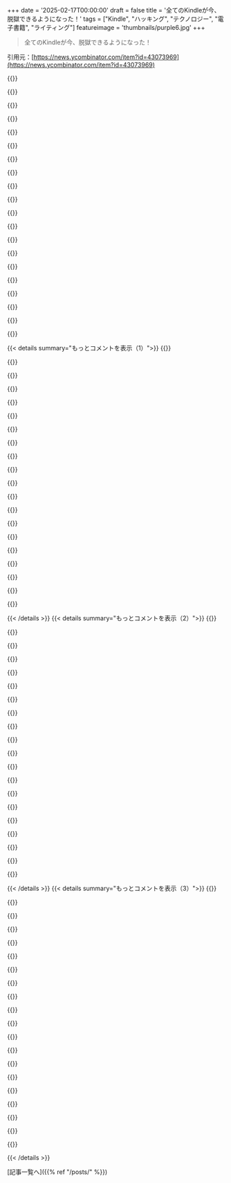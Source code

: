 +++
date = '2025-02-17T00:00:00'
draft = false
title = '全てのKindleが今、脱獄できるようになった！'
tags = ["Kindle", "ハッキング", "テクノロジー", "電子書籍", "ライティング"]
featureimage = 'thumbnails/purple6.jpg'
+++

> 全てのKindleが今、脱獄できるようになった！

引用元：[https://news.ycombinator.com/item?id=43073969](https://news.ycombinator.com/item?id=43073969)

{{<matomeQuote body="Kindle Scribe 2022でKOReader使ってるんだけど、PDFの読みやすさがすごい！ネイティブリーダーと比べて、ランドスケープモードがちゃんとサポートされてて、ページめくりがスムーズだし、PDFのマージンを調整できるのがキラー機能だよ。コントラスト調整もできて、読みやすさが格段にアップ。ただ、手書き注釈は無理だけど、PDF読み込むには完璧だよ。" userName="kluyg" createdAt="2025-02-17T15:15:37" color="#785bff">}}

{{<matomeQuote body="KOReaderでePubを読むのがめっちゃめんどくさい気がするんだけど、最近変わった？本ごとに設定いじるのがうざくて、サクッとデフォルト設定できると嬉しいな。" userName="42772827" createdAt="2025-02-17T17:20:25" color="">}}

{{<matomeQuote body="全ての本にデフォルト設定できるよ。オプション長押しすればOK。ただ、やっぱり本によって反応が違うから、ちょっと手間かもしれないね。出版社ごとのフォーマットの違いも影響してるんかな。" userName="II2II" createdAt="2025-02-17T17:39:56" color="">}}

{{<matomeQuote body="まあ、まだざわつく部分が残ってるかな。デフォルトは設定できるけど、スタイル適用のヘューリスティクスがイマイチなので、変な結果になることもあるかな。Koboのリーダーと比べると、MacとLinuxの違いみたいだね。年取ってパラメーターいじるのが面倒になってきたな。" userName="smodo" createdAt="2025-02-17T18:38:06" color="">}}

{{<matomeQuote body="ePubはネイティブKindleで読んでる。KOReaderは今のところPDF専用かな。" userName="kluyg" createdAt="2025-02-18T08:58:31" color="">}}

{{<matomeQuote body="Scribeのペンの機能、すべて利用できるの？ハイライトしたり、絵を描いたり、ノートを取ったりはできるかな？" userName="doublebind" createdAt="2025-02-17T17:26:42" color="">}}

{{<matomeQuote body="JailbreakしてもKindle Scribeの機能は変わらないよ。Libraryで本を読みながら注釈を入れるのと、Notebooksで書くのはそのまま。KOReaderが加わっただけ。手書き注釈は無理だけど、読むには便利。" userName="kluyg" createdAt="2025-02-18T08:53:08" color="#38d3d3">}}

{{<matomeQuote body="そのスクリーンショットで読んでる本は何？面白そうだね。テキストで検索したけど見つからなかった。" userName="ajusa" createdAt="2025-02-17T16:52:05" color="">}}

{{<matomeQuote body="友達が書いた本の草稿を読んでるんだ。公開できるか聞いてみるけど、多分早すぎるかも。" userName="kluyg" createdAt="2025-02-18T08:53:41" color="">}}

{{<matomeQuote body="PDFがたくさんあるから、すごく気になる！CalibreのKOReaderアドオン使って同期したり管理する？それはうまく行ってるの？本の削除も同期できる？ハイライトと注釈もちゃんと同期する？これだけでも移行する価値あって、SendtoKindleは基本すぎるから。" userName="b0dhimind" createdAt="2025-02-17T16:48:09" color="#ff33a1">}}

{{<matomeQuote body="まだそこまで進んでないんだ。今はDropboxの統合を試してるところ。Calibreは使ってないけど、ハイライトは使えることは分かってる。ハイライトのエクスポートや同期はまだ試してないんだ。" userName="kluyg" createdAt="2025-02-18T08:55:36" color="">}}

{{<matomeQuote body="回転ロックあるの？ Kindle Scribeの唯一の不満なんだよね。" userName="jnovek" createdAt="2025-02-17T21:43:18" color="">}}

{{<matomeQuote body="設定で加速度計をオフにすれば、メニューから手動で回転をコントロールできるよ。" userName="kluyg" createdAt="2025-02-18T09:02:15" color="">}}

{{<matomeQuote body="古いKindle pw7を復活させて、一週間くらい使ってる。古いKindleがあれば、8bitグレースケール画像に変換すれば、e-ink天気ダッシュボードとして使えるよ。" userName="hemant6488" createdAt="2025-02-17T05:02:27" color="#45d325">}}

{{<matomeQuote body="俺の古いKindleは2010年のKindle 3で、今もメインのe-inkリーダーなんだ。アップグレードする理由が見つからないよ。" userName="barrkel" createdAt="2025-02-17T11:38:00" color="">}}

{{<matomeQuote body="古いKindle Paperwhiteから水密バージョンにアップグレードしたよ。ビーチやプールに持って行けて、終わったらホースで洗えるから楽だよね。" userName="BolexNOLA" createdAt="2025-02-17T14:39:05" color="#785bff">}}

{{<matomeQuote body="新しいPaperwhiteからUSB-Cに変わったんだね。みんながKindle for Kidsを褒めるのはイライラするけど、アメリカでしか提供されてないからね。" userName="jorvi" createdAt="2025-02-17T16:34:21" color="">}}

{{<matomeQuote body="古いKindleのUSBポートをUSB-Cに交換したよ。スキルや時間があれば、おすすめ！" userName="butshouldyou" createdAt="2025-02-17T21:53:17" color="#45d325">}}

{{<matomeQuote body="USB-CからmicroUSBのアダプタ、便利だよね。カメラや他の機器で使ってるから、リュックに一つ入れてるよ。" userName="Saris" createdAt="2025-02-17T16:57:17" color="">}}

{{<matomeQuote body="去年、10年以上使ったPaperwhiteは充電がランダムに切れるからイライラしてた。新しいのはいいけど、違いはあまり感じないかな。" userName="matsemann" createdAt="2025-02-17T14:18:10" color="">}}

{{< details summary="もっとコメントを表示（1）">}}
{{<matomeQuote body="古いPaperwhite使ってるけど、ページ送りの遅延がひどかったんだ。JailbreakしてKOReader入れたら速さも戻って、Wi-Fi同期もできるようになったよ。いつかバッテリー交換するかもだけど、今のところ2、3冊は十分読める。" userName="Lalabadie" createdAt="2025-02-17T15:29:09" color="#ff33a1">}}

{{<matomeQuote body="本を時間の単位にするって面白いね！" userName="Kototama" createdAt="2025-02-17T16:05:27" color="">}}

{{<matomeQuote body="昔のキンドルはキーボードついてたけど、暖かい光が欲しくてアップグレードしたんだ。新しいやつはちょっと速くなってるね。" userName="fkyoureadthedoc" createdAt="2025-02-17T14:18:14" color="#ff5733">}}

{{<matomeQuote body="＞”Kindle 3以上のキーボードが必要で、古いのはWhispernetしか使えないんだ。”　ってことは、この方法は新しいキンドル専用ってことだね。" userName="nyrikki" createdAt="2025-02-17T18:52:40" color="">}}

{{<matomeQuote body="Kindle Keyboardから2023版に乗り換えたけど、バックライトがいいし軽いのは嬉しい。ただ、それ以外はあんまり変わらないかな。" userName="calimariae" createdAt="2025-02-17T14:30:36" color="#ff5c5c">}}

{{<matomeQuote body="はいはい、キーボードが壊れてPaperwhiteになったんだけど、暗い部屋でも読みやすいダークモードが気に入ってる。だけど、何かあったらリファービッシュのキーボードに戻るかも。" userName="seanicus" createdAt="2025-02-17T16:37:44" color="#38d3d3">}}

{{<matomeQuote body="Kindleのキーボードは完璧だと思う。バッテリーの交換も難しくなかったし、唯一の問題が解決したよ。" userName="imp0cat" createdAt="2025-02-17T20:04:21" color="#38d3d3">}}

{{<matomeQuote body="残念ながら、Jailbreakするにはキンドルが登録されてないといけなくて、古いモデルは登録が超面倒だったりするんだよね。古いPaperwhiteが二つあるけど、登録できなくて困ってる。" userName="chalupa-man" createdAt="2025-02-17T23:45:34" color="">}}

{{<matomeQuote body="kindle-dashの紹介ありがとう！素敵なダッシュボードだね。" userName="PascalW" createdAt="2025-02-17T20:18:20" color="">}}

{{<matomeQuote body="シェアしてくれてありがとう！似たようなプロジェクトに取り組んでるから、スリープやサービスの無効化に関する情報がとても役立ったよ。" userName="buzzert" createdAt="2025-02-21T01:09:06" color="#45d325">}}

{{<matomeQuote body="良い記事だね。一年前に自分も同じことしたよ。毎時更新してるけど、夜は休止、バッテリーは24～25日で充電が必要だよ。" userName="import" createdAt="2025-02-17T09:08:16" color="#ff33a1">}}

{{<matomeQuote body="これいいね！残念ながら今は古いPWを使って読んでるから、このプロジェクトのために二台目の中古を買わないといけないね。" userName="internet_points" createdAt="2025-02-17T09:06:59" color="">}}

{{<matomeQuote body="Kindleの jailbreak の歴史は長いよね。MobileRead Forums の人たちは熱心だと思う。最近の jailbreak は少し前の LanguageBreak 以来だね。" userName="OuterVale" createdAt="2025-02-17T01:58:16" color="#ff5c5c">}}

{{<matomeQuote body="オーストラリア人だけど、gaolはサッカー見てるちょっとおかしい人のことだと思うよ。" userName="cadamsdotcom" createdAt="2025-02-17T02:07:08" color="">}}

{{<matomeQuote body="アメリカ人だけが jail と gaol を区別すると思う。子供の本で gaol を知ったんだ。" userName="ggm" createdAt="2025-02-17T02:33:06" color="">}}

{{<matomeQuote body="アメリカ人だけど、jail と gaol の区別はしないよ。gaol はただの面白いヨーロッパのスペルだと思ってた。" userName="yellowapple" createdAt="2025-02-17T03:11:09" color="">}}

{{<matomeQuote body="アメリカでは jail と prison の区別がある。でも実際はその区別はおおげさだよ。" userName="pyuser583" createdAt="2025-02-17T05:56:53" color="">}}

{{<matomeQuote body="フランスでも同じ区別があるよ。”maison d'arret” は jail、”centre de detention” は prison。でもフランス語の ”prison” はどちらにも使える。" userName="eloisant" createdAt="2025-02-17T09:02:17" color="">}}

{{<matomeQuote body="カウンティの jail は州犯罪で起訴された被告が判決を待つ場所だよ。判決後は州の prison に移される。" userName="chasil" createdAt="2025-02-17T15:49:13" color="">}}

{{<matomeQuote body="アメリカでは prison は産業だね。でも私営 prison にいる囚人は少数派で、だいたい8％だよ。" userName="lupusreal" createdAt="2025-02-17T17:14:03" color="">}}


{{< /details >}}
{{< details summary="もっとコメントを表示（2）">}}
{{<matomeQuote body="アメリカでは、jailとgaolを分けて考える人はいないよ。gaolなんて言葉はアメリカ英語には含まれてない。”アメリカ人はjailとprisonの違いを気にしないから、そんなの意味ないよ”って言われても混乱するだけだ。" userName="thaumasiotes" createdAt="2025-02-17T02:44:51" color="">}}

{{<matomeQuote body="アメリカだけど、gaolなんて言葉見たこともないよ。" userName="RajT88" createdAt="2025-02-17T03:18:29" color="">}}

{{<matomeQuote body="これは伝統的なスペルで、British Islesやカナダの古い建物では見かけることがあるよ。" userName="throaway89" createdAt="2025-02-17T16:51:23" color="">}}

{{<matomeQuote body="コロニアルアメリカのサイトには行ったことないのかな。昔は普通に使われてた言葉だから。" userName="shiroiushi" createdAt="2025-02-17T07:48:06" color="">}}

{{<matomeQuote body="古いウエスタンでgaolってスペルを見たことあるけど、ジャイルで読んでたから。" userName="t-3" createdAt="2025-02-17T08:11:52" color="">}}

{{<matomeQuote body="9年生の初学期で中退したけど、昨年以前に書かれた本を読んでいたからgaolって言葉は知ってるよ。" userName="PostOnce" createdAt="2025-02-17T05:58:35" color="">}}

{{<matomeQuote body="でも、普段使うことはどれくらいあるの？それが話題になってるんだから、最初の部分は要らなかったね。" userName="otteromkram" createdAt="2025-02-17T06:29:05" color="">}}

{{<matomeQuote body="用語を混同してごめん。jailとprisonの違いはあると思う？警察の拘留についてはあまり話さないよね。" userName="ggm" createdAt="2025-02-17T02:54:06" color="">}}

{{<matomeQuote body="アメリカでは、jailとprisonの意味の違いを信じている人もいるけど、間違ってるよ。混乱させるだけだから、そんなこと言わない方がいいよ。" userName="thaumasiotes" createdAt="2025-02-17T03:11:44" color="">}}

{{<matomeQuote body="ここには混乱があるね。gaolは単にjailのめったに使われない（古めかしい）スペルで、prisonとは違うよ。イギリス英語でもjailとprisonで区別するんだから、普遍的だと思うよ。" userName="polshaw" createdAt="2025-02-17T06:24:45" color="">}}

{{<matomeQuote body="自分はまあまあ読んでる方だと思うんだけど、今日初めて’gaol’って言葉に出会った。親コメント読んだときは、最近の外来語かと思ったけど、他のコメント見て納得。あまり古い作品も避けてないし、もしかしたら以前見たことはあるかもしれないけど、一度きりで記憶から薄れてしまったのかも。自分だけかな？" userName="Andrex" createdAt="2025-02-17T22:18:17" color="">}}

{{<matomeQuote body="Kindleは2021年から使い始めたばかりで、Jailbreakについて詳しくないんだけど、’gaolbreak’って何か教えてもらえる？" userName="lumerina" createdAt="2025-02-17T02:10:15" color="">}}

{{<matomeQuote body="昔からあるJailbreakだよ、’Ye Olde Gaolbreak’！サードパーティのリーダーアプリをインストールするためには、町の警官に小銭とミードを渡す必要があったんだ。君は知ってるか？" userName="TaurenHunter" createdAt="2025-02-17T03:22:06" color="#38d3d3">}}

{{<matomeQuote body="’gaol’は’jail’の古いスペルだってゲームで知った。ここで’tyre’もよく見るけど、なんかここはオルタナティブスペル好きな感じ？" userName="dgfitz" createdAt="2025-02-17T02:16:43" color="">}}

{{<matomeQuote body="’Tyre’は英語圏の多くで一般的な表記だけど、’gaol’は注目を集めたいオーストラリア人が使ってるって感じ。こういうスレッドで言ってるのが多い気がする。" userName="mvdtnz" createdAt="2025-02-17T02:48:40" color="">}}

{{<matomeQuote body="明らかに’Tyre’が正しいスペルだ。’gaol’のことは子供の頃から混乱している。前提として、’Tyre’はレバノンの都市名だね。" userName="singingfish" createdAt="2025-02-17T02:57:58" color="">}}

{{<matomeQuote body="オーストラリアでは、’gaol’は’jail’より一般的だけど、最近は’prison’か’penitentiary’って言うことが多い。オーストラリアの人気のある歴史的な場所のいくつかは古い’gaols’だよ。" userName="emmelaich" createdAt="2025-02-17T02:59:56" color="">}}

{{<matomeQuote body="厳密に言えば、オーストラリアには’jail’はないらしい。’Community Correction Centers’ってところがそれに当たるけど、ここで言う’jail’は容疑者が裁判前にいるところのこと。’prison’は有罪判決を受けた人が行くところだよ。" userName="hnbad" createdAt="2025-02-17T15:48:08" color="#ff5c5c">}}

{{<matomeQuote body="オーストラリアに5年住んでたから知ってるけど、KindleのJailbreakのスレッドで’gaol’を使うのは注目を集めたいだけの発言に思えるね。" userName="mvdtnz" createdAt="2025-02-17T03:02:29" color="">}}

{{<matomeQuote body="オーストラリア人に特に問題はないけど、時々「gaol」とか言い出すうざいやつがいるよね。" userName="mvdtnz" createdAt="2025-02-17T03:27:47" color="">}}


{{< /details >}}
{{< details summary="もっとコメントを表示（3）">}}
{{<matomeQuote body="オーストラリア人としては、君の反応を見ると逆にそのスペルを使いたくなるな。みんな自分を真剣に考えすぎるの嫌いなんだよ。" userName="jclulow" createdAt="2025-02-17T04:19:44" color="">}}

{{<matomeQuote body="“tyre”はイギリス英語だよ。" userName="richiebful1" createdAt="2025-02-17T02:19:35" color="">}}

{{<matomeQuote body="“gaol”もそうだよ。" userName="ggm" createdAt="2025-02-17T02:33:30" color="">}}

{{<matomeQuote body="イギリス人だけど、普通の会話や文章では「gaol」って誰も言わない。普通は「prison」、時々「jail」を使う。" userName="andyjohnson0" createdAt="2025-02-17T10:11:26" color="">}}

{{<matomeQuote body="「jail」と「gaol」は同じ発音だから、どっちを言ってるかどうやって分かるんだ？ 誰も「I can concur」なんて使わないし、少しうざい感じもするね。" userName="ggm" createdAt="2025-02-17T10:44:10" color="">}}

{{<matomeQuote body="どの辞書使ってるの？イギリス英語で古い用法って書いてない辞書あるの？" userName="petesergeant" createdAt="2025-02-17T02:38:44" color="">}}

{{<matomeQuote body="Merriam-Websterでは「イギリス英語の主に使われるスペル」と書いてあって、Oxford English Dictionaryも「バリアント」として記載してるよ。https://www.merriam-webster.com/dictionary/gaol<br>https://www.oed.com/search/dictionary/?q=gaol" userName="FabHK" createdAt="2025-02-17T02:46:31" color="">}}

{{<matomeQuote body="もっと重要なのは、Collinsでは「イギリスのジャイルのバリアントスペル」とだけ書いてあるんだ。https://www.collinsdictionary.com/dictionary/english/gaol<br>Collinsはイギリス人が使う標準的な辞書だと思う、アメリカ人にとってのMerriam-Websterみたいなもん。" userName="thaumasiotes" createdAt="2025-02-17T02:52:12" color="#ff5733">}}

{{<matomeQuote body="イギリスの人が使う標準的な辞書って言ったら間違いだね。コリンズは1979年から出してるだけ。OEDはイギリスでは“辞書”って呼ばれてるし、隣のコメントで引用してるよ。" userName="petesergeant" createdAt="2025-02-17T03:44:27" color="">}}

{{<matomeQuote body="それは明らかに間違いだと思うよ。イギリスの人がOEDを持ってる率はゼロパーセントだし、利用するのも難しい。だって千ドル以上するからね。" userName="thaumasiotes" createdAt="2025-02-17T08:23:59" color="">}}

{{<matomeQuote body="最近の関連スレッドを見てみて。Kindleが2月26日にダウンロードと転送オプションをなくすよ。" userName="OuterVale" createdAt="2025-02-17T02:01:32" color="#785bff">}}

{{<matomeQuote body="この方法を取る人はほとんどCalibre使ってると思うけど、あれはこの変更の影響を受けないはずだよ。" userName="Quarrel" createdAt="2025-02-17T12:46:49" color="">}}

{{<matomeQuote body="これが自分のやり方だね。" userName="thewileyone" createdAt="2025-02-19T06:09:58" color="">}}

{{<matomeQuote body="去年アマゾンで電子書籍を買ったんだ。受け取った時、グラフィックが低画質でショックだったから、出版社のサイトで同じ本を買い直した。値段は同じなのに中身は全然違って、DRMも目立たなかった。その時から、アマゾンでの電子書籍購入をやめたよ。だから、ダウンロード機能がなくなるのは気にしない。必要なものをダウンロードできるのはあと一週間だし、顧客を大事にしてるお店から買うべきだね。" userName="arendtio" createdAt="2025-02-19T19:47:06" color="#785bff">}}

{{<matomeQuote body="どの本？" userName="poltak" createdAt="2025-02-22T04:12:53" color="">}}

{{<matomeQuote body="「Die Seemannschaft」の第32版（ISBN 978-3-667-11742-7）だよ。出版社のショップで第33版のリンクを見つけた。" userName="arendtio" createdAt="2025-02-22T07:13:49" color="">}}

{{<matomeQuote body="Jailbroken Kindleで、ダウンロードしたKindle電子書籍からDRMを外せるの？正直、知らないよ。今までずっと『USB経由でダウンロード』してからDRMを外してCalibreで転送してたんだ。" userName="dlenski" createdAt="2025-02-17T13:33:56" color="">}}

{{<matomeQuote body="それ自体は無理だよ。ただ、別の方法でAmazonからPCにダウンロードできるようにはなるから、そこからDRM解除ソフトを使える場合もあるかも。それに、デバイスから解除キーを抽出できるかもしれないけど、自動的にその方法があるわけじゃない。" userName="Mindwipe" createdAt="2025-02-17T14:00:54" color="">}}

{{<matomeQuote body="これで、AmazonのサイトからPCにダウンロードできる別の方法ができるね。今までUSB転送があったからやる気がなかったけど、これからはどうなるかな。<br>＞”単純にKindleがAmazonから電子書籍をダウンロードする別のチャンネルをエミュレートするのはどれくらい難しいだろうか？”" userName="dlenski" createdAt="2025-02-18T07:25:26" color="#ff33a1">}}

{{<matomeQuote body="これで人気のアプリ、KOReaderが使いやすくなるよ！ぜひチェックしてみてね。<br>＞”このことによって実現できる非常に人気なアプリ、KOReader：”" userName="shasheene" createdAt="2025-02-17T02:11:00" color="">}}


{{< /details >}}


[記事一覧へ]({{% ref "/posts/" %}})
